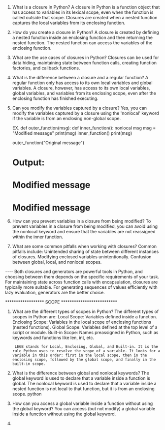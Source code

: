 1. What is a closure in Python?
    A closure in Python is a function object that has access to variables in its lexical scope, even when the function is called outside that scope. Closures are created when a nested function captures the local variables from its enclosing function.

2. How do you create a closure in Python?
    A closure is created by defining a nested function inside an enclosing function and then returning the nested function. The nested function can access the variables of the enclosing function.

3. What are the use cases of closures in Python?
    Closures can be used for data hiding, maintaining state between function calls, creating function factories, and callback functions.

4. What is the difference between a closure and a regular function?
     A regular function only has access to its own local variables and global variables. A closure, however, has access to its own local variables, global variables, and variables from its enclosing scope, even after the enclosing function has finished executing.

5. Can you modify the variables captured by a closure?
    Yes, you can modify the variables captured by a closure using the 'nonlocal' keyword if the variable is from an enclosing non-global scope.

    EX. 
    def outer_function(msg):
        def inner_function():
            nonlocal msg
            msg = "Modified message"
            print(msg)
        inner_function()
        print(msg)

    outer_function("Original message")
    # Output:
    # Modified message
    # Modified message

6. How can you prevent variables in a closure from being modified?
    To prevent variables in a closure from being modified, you can avoid using the nonlocal keyword and ensure that the variables are not reassigned within the inner function.

7. What are some common pitfalls when working with closures?
    Common pitfalls include:
        Unintended sharing of state between different instances of closures.
        Modifying enclosed variables unintentionally.
        Confusion between global, local, and nonlocal scopes.


----    Both closures and generators are powerful tools in Python, and choosing between them depends on the specific requirements of your task. For maintaining state across function calls with encapsulation, closures are typically more suitable. For generating sequences of values efficiently with lazy evaluation, generators are the better choice.


****************** SCOPE **************************

1. What are the different types of scopes in Python?
    The different types of scopes in Python are:
        Local Scope: Variables defined inside a function.
        Enclosing Scope: Variables in the local scope of enclosing functions (nested functions).
        Global Scope: Variables defined at the top level of a script or module.
        Built-in Scope: Names preassigned in Python, such as keywords and functions like len, int, etc.

        LEGB stands for Local, Enclosing, Global, and Built-in. It is the rule Python uses to resolve the scope of a variable. It looks for a variable in this order: first in the local scope, then in the enclosing scope, followed by the global scope, and finally in the built-in scope.

2. What is the difference between global and nonlocal keywords?
    The global keyword is used to declare that a variable inside a function is global.
    The nonlocal keyword is used to declare that a variable inside a nested function is not local to that function, but it is from an enclosing scope.
    python

3. How can you access a global variable inside a function without using the global keyword?
    You can access (but not modify) a global variable inside a function without using the global keyword.

4. 